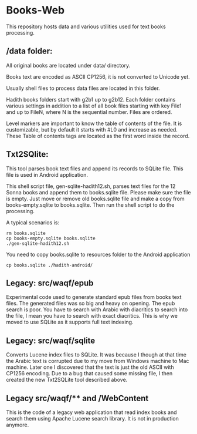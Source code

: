 Books-Web
==========

This repository hosts data and various utilities used for text books processing.


/data folder:
-------------

All original books are located under data/ directory.

Books text are encoded as ASCII CP1256, it is not converted to Unicode yet.

Usually shell files to process data files are located in this folder.

Hadith books folders start with g2b1 up to g2b12.
Each folder contains various settings in addition to a list of all book files starting with key File1 and up to FileN,
where N is the sequential number. Files are ordered.

Level markers are important to know the table of contents of the file. It is customizable, but by default
it starts with #L0 and increase as needed. These Table of contents tags are located as the first word inside the record.



Txt2SQlite:
----------

This tool parses book text files and append its records to SQLite file. This file is used in Android application.

This shell script file, gen-sqlite-hadith12.sh, parses text files for the 12 Sonna books and append them 
to books.sqlite file. Please make sure the file is empty. 
Just move or remove old books.sqlite file and make a copy from
books-empty.sqlite to books.sqlite. Then run the shell script to do the processing.

A typical scenarios is:

    rm books.sqlite
    cp books-empty.sqlite books.sqlite
    ./gen-sqlite-hadith12.sh

You need to copy books.sqlite to resources folder to the Android application

    cp books.sqlite ./hadith-android/



Legacy: src/waqf/epub
----------------------
Experimental code used to generate standard epub files from books text files.
The generated files was so big and heavy on opening. 
The epub search is poor. You have to search with Arabic with diacritics to search into the file, 
I mean you have to search with exact diacritics. 
This is why we moved to use SQLite as it supports full text indexing.


Legacy: src/waqf/sqlite
------------------------
Converts Lucene index files to SQLite. It was because I though at that time the Arabic text
 is corrupted due to my move from Windows machine to Mac machine. 
 Later one I discovered that the text is just the old ASCII with CP1256 encoding. 
 Due to a bug that caused some missing file, I then created the new Txt2SQLite tool described above. 




Legacy src/waqf/** and /WebContent
-----------------------------------
This is the code of a legacy web application that read index books and search them using Apache Lucene search library.
It is not in production anymore.


